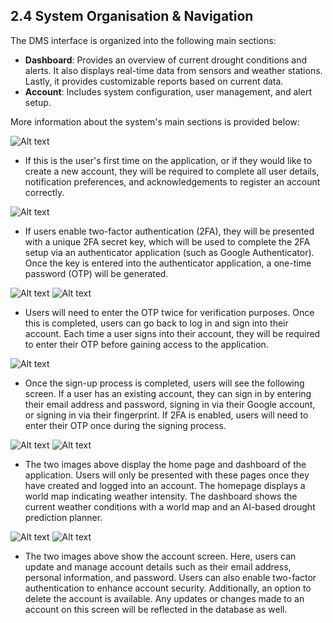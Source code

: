 ## 2.4 System Organisation & Navigation

The DMS interface is organized into the following main sections:

- **Dashboard**: Provides an overview of current drought conditions and alerts. It also displays real-time data from sensors and weather stations. Lastly, it provides customizable reports based on current data.
- **Account**: Includes system configuration, user management, and alert setup.

More information about the system's main sections is provided below:

![Alt text](/Resources/register.jpg?raw=true "Dashboard")
- If this is the user's first time on the application, or if they would like to create a new account, they will be required to complete all user details, notification preferences, and acknowledgements to register an account correctly.

![Alt text](/Resources/register-code.jpg?raw=true "Dashboard")
- If users enable two-factor authentication (2FA), they will be presented with a unique 2FA secret key, which will be used to complete the 2FA setup via an authenticator application (such as Google Authenticator). Once the key is entered into the authenticator application, a one-time password (OTP) will be generated.

![Alt text](/Resources/register-verification.jpg?raw=true "Dashboard")
![Alt text](/Resources/register-validation.jpg?raw=true "Dashboard")
- Users will need to enter the OTP twice for verification purposes. Once this is completed, users can go back to log in and sign into their account. Each time a user signs into their account, they will be required to enter their OTP before gaining access to the application. 

![Alt text](/Resources/login.jpg?raw=true "Dashboard")
- Once the sign-up process is completed, users will see the following screen. If a user has an existing account, they can sign in by entering their email address and password, signing in via their Google account, or signing in via their fingerprint. If 2FA is enabled, users will need to enter their OTP once during the signing process.

![Alt text](/Resources/dash-main.jpg?raw=true "Dashboard")
![Alt text](/Resources/dash-home.jpg?raw=true "Dashboard")
- The two images above display the home page and dashboard of the application. Users will only be presented with these pages once they have created and logged into an account. The homepage displays a world map indicating weather intensity. The dashboard shows the current weather conditions with a world map and an AI-based drought prediction planner.

![Alt text](/Resources/user-settings.jpg?raw=true "Dashboard")
![Alt text](/Resources/user-setting-2.jpg?raw=true "Dashboard")
- The two images above show the account screen. Here, users can update and manage account details such as their email address, personal information, and password. Users can also enable two-factor authentication to enhance account security. Additionally, an option to delete the account is available. Any updates or changes made to an account on this screen will be reflected in the database as well.
